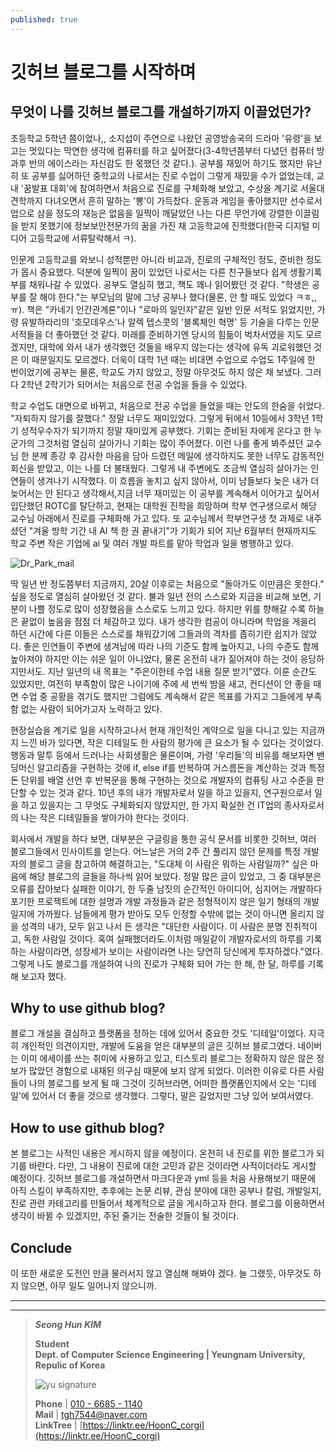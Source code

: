 ```yaml
---
published: true
---
```

# **깃허브 블로그를 시작하며**


## **무엇이 나를 깃허브 블로그를 개설하기까지 이끌었던가?**
 초등학교 5학년 쯤이었나,, 소지섭이 주연으로 나왔던 공영방송국의 드라마 '유령'을 보고는 멋있다는 막연한 생각에 컴퓨터를 하고 싶어졌다(3-4학년쯤부터 다녔던 컴퓨터 방과후 반의 에이스라는 자신감도 한 몫했던 것 같다.). 공부를 재밌어 하기도 했지만 유난히 또 공부를 싫어하던 중학교의 나로서는 진로 수업이 그렇게 재밌을 수가 없었는데, 교내 '꿈발표 대회'에 참여하면서 처음으로 진로를 구체화해 보았고, 수상을 계기로 서울대 견학까지 다녀오면서 흔히 말하는 '뽕'이 가득찼다. 운동과 게임을 좋아했지만 선수로서 업으로 삼을 정도의 재능은 없음을 일찍이 깨달았던 나는 다른 무언가에 강렬한 이끌림을 받지 못했기에 정보보안전문가의 꿈을 가진 채 고등학교에 진학했다(한국 디지털 미디어 고등학교에 서류탈락해서 ㅋ).

 인문계 고등학교를 와보니 성적뿐만 아니라 비교과, 진로의 구체적인 정도, 준비한 정도가 몹시 중요했다. 덕분에 일찍이 꿈이 있었던 나로서는 다른 친구들보다 쉽게 생활기록부를 채워나갈 수 있었다. 공부도 열심히 했고, 책도 꽤나 읽어봤던 것 같다. "학생은 공부를 잘 해야 한다."는 부모님의 말에 그냥 공부나 했다(물론, 안 할 때도 있었다 ㅋㅎ,,ㅠ). 책은 "카네기 인간관계론"이나 "로마의 일인자"같은 일반 인문 서적도 읽었지만, 가령 유발하라리의 '호모데우스'나 알렉 텝스콧의 '블록체인 혁명' 등 기술을 다루는 인문 서적들을 더 좋아했던 것 같다. 미래를 준비하기엔 당시의 힘듦이 벅차서였을 지도 모르겠지만, 대학에 와서 내가 생각했던 것들을 배우지 않는다는 생각에 유독 괴로워했던 것은 이 때문일지도 모르겠다. 더욱이 대학 1년 때는 비대면 수업으로 수업도 1주일에 한 번이었기에 공부는 물론, 학교도 가지 않았고, 정말 아무것도 하지 않은 채 보냈다. 그러다 2학년 2학기가 되어서는 처음으로 전공 수업을 들을 수 있었다.

 학교 수업도 대면으로 바뀌고, 처음으로 전공 수업을 들었을 때는 안도의 한숨을 쉬었다. "자퇴하지 않기를 잘했다." 정말 너무도 재미있었다. 그렇게 뒤에서 10등에서 3학년 1학기 성적우수자가 되기까지 정말 재미있게 공부했다. 기회는 준비된 자에게 온다고 한 누군가의 그것처럼 열심히 살아가니 기회는 많이 주어졌다. 이런 나를 좋게 봐주셨던 교수님 한 분께 종강 후 감사한 마음을 담아 드렸던 메일에 생각하지도 못한 너무도 감동적인 회신을 받았고, 이는 나를 더 불태웠다. 그렇게 내 주변에도 조금씩 열심히 살아가는 인연들이 생겨나기 시작했다. 이 흐름을 놓치고 싶지 않아서, 이미 남들보다 늦은 내가 더 늦어서는 안 된다고 생각해서,지금 너무 재미있는 이 공부를 계속해서 이어가고 싶어서 입단했던 ROTC를 탈단하고, 현재는 대학원 진학을 희망하며 학부 연구생으로서 해당 교수님 아래에서 진로를 구체화해 가고 있다. 또 교수님께서 학부연구생 첫 과제로 내주셨던 "겨울 방학 기간 내 AI 책 한 권 끝내기"가 기회가 되어 지난 6월부터 현재까지도 학교 주변 작은 기업에 ai 및 여러 개발 파트를 맡아 학업과 일을 병행하고 있다. 

![Dr_Park_mail](https://github.com/HoonC-corgi/Convolution_Filter_Application/assets/118245330/f77058f1-5e3d-4f3c-8138-092aa8a9dfc6)

 딱 일년 반 정도쯤부터 지금까지, 20살 이후로는 처음으로 "돌아가도 이만큼은 못한다." 싶을 정도로 열심히 살아왔던 것 같다. 불과 일년 전의 스스로와 지금을 비교해 보면, 기분이 나쁠 정도로 많이 성장했음을 스스로도 느끼고 있다. 하지만 위를 향해갈 수록 하늘은 끝없이 높음을 점점 더 체감하고 있다. 내가 생각한 컴공이 아니라며 학업을 게을리 하던 시간에 다른 이들은 스스로를 채워갔기에 그들과의 격차를 좁히기란 쉽지가 않았다. 좋은 인연들이 주변에 생겨남에 따라 나의 기준도 함께 높아지고, 나의 수준도 함께 높아져야 하지만 이는 쉬운 일이 아니었다, 물론 온전히 내가 짊어져야 하는 것이 응당하지만서도. 지난 일년의 내 목표는 "주은이한테 수업 내용 질문 받기"였다. 이룬 순간도 있었지만, 여전히 부족함이 많은 나이기에 주에 세 번씩 밤을 새고, 컨디션이 안 좋을 때면 수업 중 공황을 겪기도 했지만 그럼에도 계속해서 같은 목표를 가지고 그들에게 부족함 없는 사람이 되어가고자 노력하고 있다.
  
 현장실습을 계기로 일을 시작하고나서 현재 개인적인 계약으로 일을 다니고 있는 지금까지 느낀 바가 있다면, 작은 디테일도 한 사람의 평가에 큰 요소가 될 수 있다는 것이었다. 행동과 말투 등에서 드러나는 사회생활은 물론이며, 가령 '우리들'의 비유를 해보자면 밴딩머신 알고리즘을 구현하는 것에 if, else if를 반복하여 거스름돈을 계산하는 것과 특정 돈 단위를 배열 선언 후 반복문을 통해 구현하는 것으로 개발자의 컴퓨팅 사고 수준을 판단할 수 있는 것과 같다. 10년 후의 내가 개발자로서 일을 하고 있을지, 연구원으로서 일을 하고 있을지는 그 무엇도 구체화되지 않았지만, 한 가지 확실한 건 IT업의 종사자로서의 나는 작은 디테일들을 쌓아가야 한다는 것이다.
 
 회사에서 개발을 하다 보면, 대부분은 구글링을 통한 공식 문서를 비롯한 깃허브, 여러 블로그들에서 인사이트를 얻는다. 어느날은 거의 2주 간 풀리지 않던 문제를 특정 개발자의 블로그 글을 참고하여 해결하고는, "도대체 이 사람은 뭐하는 사람일까?" 싶은 마음에 해당 블로그의 글들을 하나씩 읽어 보았다. 정말 많은 글이 있었고, 그 중 대부분은 오류를 잡아보다 실패한 이야기, 한 두줄 남짓의 순간적인 아이디어, 심지어는 개발하다 포기한 프로젝트에 대한 설명과 개발 과정들과 같은 정형적이지 않은 일기 형태의 개발 일지에 가까웠다. 남들에게 평가 받아도 모두 인정할 수밖에 없는 것이 아니면 올리지 않을 성격의 내가, 모두 읽고 나서 든 생각은 "대단한 사람이다. 이 사람은 분명 진취적이고, 독한 사람일 것이다. 혹여 실패했더라도.이처럼 매일같이 개발자로서의 하루를 기록하는 사람이라면, 성장세가 보이는 사람이라면 나는 당연히 당신에게 투자하겠다."였다. 그렇게 나도 블로그를 개설하여 나의 진로가 구체화 되어 가는 한 해, 한 달, 하루를 기록해 보고자 했다.
 
 
 
## **Why to use github blog?**
 블로그 개설을 결심하고 플랫폼을 정하는 데에 있어서 중요한 것도 '디테일'이었다. 지극히 개인적인 의견이지만, 개발에 도움을 얻은 대부분의 글은 깃허브 블로그였다. 네이버는 이미 에세이를 쓰는 취미에 사용하고 있고, 티스토리 블로그는 정확하지 않은 않은 정보가 많았던 경험으로 내재된 의구심 때문에 보지 않게 되었다. 이러한 이유로 다른 사람들이 나의 블로그를 보게 될 때 그것이 깃허브라면, 어떠한 플랫폼인지에서 오는 '디테일'에 있어서 더 좋을 것으로 생각했다. 그렇다, 말은 길었지만 그냥 있어 보여서였다.
 
 
 
## **How to use github blog?**
 본 블로그는 사적인 내용은 게시하지 않을 예정이다. 온전히 내 진로를 위한 블로그가 되기를 바란다. 다만, 그 내용이 진로에 대한 고민과 같은 것이라면 사적이더라도 게시할 예정이다. 깃허브 블로그를 개설하면서 마크다운과 yml 등을 처음 사용해보기 때문에 아직 스킬이 부족하지만, 추후에는 논문 리뷰, 관심 분야에 대한 공부나 칼럼, 개발일지, 진로 관련 카테고리를 만들어서 체계적으로 글을 게시하고자 한다. 블로그를 이용하면서 생각이 바뀔 수 있겠지만, 주된 줄기는 전술한 것들이 될 것이다.
 
 
 
## **Conclude**
 이 또한 새로운 도전인 만큼 물러서지 않고 열심해 해봐야 겠다. 늘 그랬듯, 아무것도 하지 않으면, 아무 일도 일어나지 않으니까.

---

---

> ***Seong Hun KIM***
>
> **Student**  
> **Dept. of Computer Science Engineering | Yeungnam University, Repulic of Korea**
>
> ![yu signature](https://github.com/HoonC-corgi/Convolution_Filter_Application/assets/118245330/37c81d9e-cfb8-4aee-8497-ff1071b2458b)
>
> **Phone** | [010 - 6685 - 1140](tel:010-6685-1140)  
> **Mail** | [tgh7544@naver.com](mailto:tgh7544@naver.com)  
> **LinkTree** | [https://linktr.ee/HoonC_corgi](https://linktr.ee/HoonC_corgi)